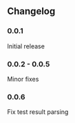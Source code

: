 ## Changelog

### 0.0.1

Initial release

### 0.0.2 - 0.0.5

Minor fixes

### 0.0.6

Fix test result parsing
